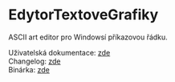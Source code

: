 # EdytorTextoveGrafiky
ASCII art editor pro Windowsí příkazovou řádku.    

Uživatelská dokumentace: [zde](https://github.com/MarkusSecundus/EdytorTextoveGrafiky/blob/master/EyTG%C3%BC%20-%20u%C5%BEivatelsk%C3%BD%20manu%C3%A1l.pdf)    
Changelog: [zde](https://github.com/MarkusSecundus/EdytorTextoveGrafiky/blob/master/changelog.txt)  
Binárka: [zde](https://github.com/MarkusSecundus/EdytorTextoveGrafiky/releases/tag/release)  
